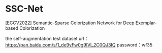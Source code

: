 # SSC-Net
[ECCV2022] Semantic-Sparse Colorization Network for Deep Exemplar-based Colorization

the self-augmentation test dataset
url：https://pan.baidu.com/s/1_de9yFw0g9IVl_2C0QJ3IQ 
password：wf35
